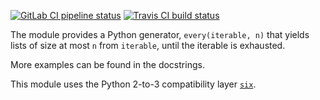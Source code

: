 [![GitLab CI pipeline status](https://gitlab.com/congma/takeevery/badges/master/build.svg)](https://gitlab.com/congma/takeevery/commits/master)
[![Travis CI build status](https://travis-ci.org/congma/takeevery.svg?branch=master)](https://travis-ci.org/congma/takeevery)

The module provides a Python generator, `every(iterable, n)` that yields lists
of size at most `n` from `iterable`, until the iterable is exhausted.

More examples can be found in the docstrings.

This module uses the Python 2-to-3 compatibility layer
[`six`](https://pythonhosted.org/six/).
